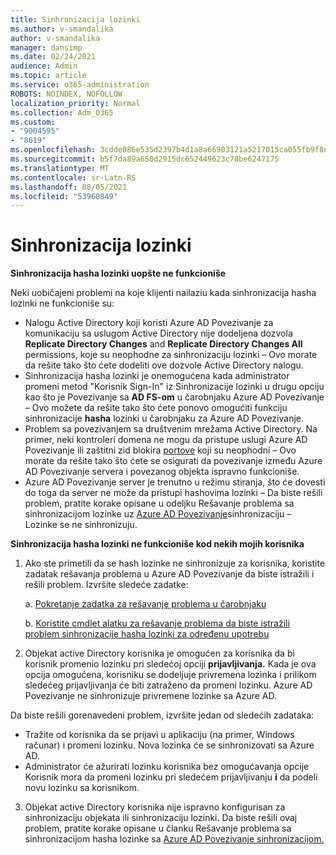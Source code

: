```yaml
---
title: Sinhronizacija lozinki
ms.author: v-smandalika
author: v-smandalika
manager: dansimp
ms.date: 02/24/2021
audience: Admin
ms.topic: article
ms.service: o365-administration
ROBOTS: NOINDEX, NOFOLLOW
localization_priority: Normal
ms.collection: Adm_O365
ms.custom:
- "9004595"
- "8619"
ms.openlocfilehash: 3cdde086e535d2397b4d1a8a66903121a5217015ca055fb9f8d025b0842f044b
ms.sourcegitcommit: b5f7da89a650d2915dc652449623c78be6247175
ms.translationtype: MT
ms.contentlocale: sr-Latn-RS
ms.lasthandoff: 08/05/2021
ms.locfileid: "53960849"
---
```

# <a name="password-synchronization"></a>Sinhronizacija lozinki

**Sinhronizacija hasha lozinki uopšte ne funkcioniše**

Neki uobičajeni problemi na koje klijenti nailaziu kada sinhronizacija hasha lozinki ne funkcioniše su:

- Nalogu Active Directory koji koristi Azure AD Povezivanje za komunikaciju sa uslugom Active Directory nije dodeljena dozvola **Replicate Directory Changes** and **Replicate Directory Changes All** permissions, koje su neophodne za sinhronizaciju lozinki – Ovo morate da rešite tako što ćete dodeliti ove dozvole Active Directory nalogu.
- Sinhronizacija hasha lozinki je onemogućena kada administrator  promeni metod "Korisnik Sign-In" iz Sinhronizacije lozinki u drugu opciju kao što je Povezivanje sa **AD FS-om** u čarobnjaku Azure AD Povezivanje – Ovo možete da rešite tako što ćete ponovo omogućiti funkciju sinhronizacije **hasha** lozinki u čarobnjaku za Azure AD Povezivanje.
- Problem sa povezivanjem sa društvenim mrežama Active Directory. Na primer, neki kontroleri domena ne mogu da pristupe uslugi Azure AD Povezivanje ili zaštitni zid blokira [portove](https://docs.microsoft.com/azure/active-directory/hybrid/reference-connect-ports) koji su neophodni – Ovo morate da rešite tako što ćete se osigurati da povezivanje između Azure AD Povezivanje servera i povezanog objekta ispravno funkcioniše.
- Azure AD Povezivanje server je trenutno u režimu stiranja, što će dovesti do toga da server ne može da pristupi hashovima lozinki – Da biste rešili problem, pratite korake opisane u odeljku Rešavanje problema sa sinhronizacijom lozinke uz [Azure AD Povezivanje](https://docs.microsoft.com/azure/active-directory/hybrid/tshoot-connect-password-hash-synchronization)sinhronizaciju – Lozinke se ne sinhronizuju.

**Sinhronizacija hasha lozinki ne funkcioniše kod nekih mojih korisnika**

1. Ako ste primetili da se hash lozinke  ne sinhronizuje za korisnika, koristite zadatak rešavanja problema u Azure AD Povezivanje da biste istražili i rešili problem. Izvršite sledeće zadatke:

    a. [Pokretanje zadatka za rešavanje problema u čarobnjaku](https://docs.microsoft.com/azure/active-directory/hybrid/tshoot-connect-objectsync)

    b. [Koristite cmdlet alatku za rešavanje problema da biste istražili problem sinhronizacije hasha lozinki za određenu upotrebu](https://docs.microsoft.com/azure/active-directory/hybrid/tshoot-connect-password-hash-synchronization)

2. Objekat active Directory korisnika je omogućen za korisnika da bi korisnik promenio lozinku pri sledećoj opciji **prijavljivanja.** Kada je ova opcija omogućena, korisniku se dodeljuje privremena lozinka i prilikom sledećeg prijavljivanja će biti zatraženo da promeni lozinku. Azure AD Povezivanje ne sinhronizuje privremene lozinke sa Azure AD.

Da biste rešili gorenavedeni problem, izvršite jedan od sledećih zadataka:

- Tražite od korisnika da se prijavi u aplikaciju (na primer, Windows računar) i promeni lozinku. Nova lozinka će se sinhronizovati sa Azure AD.
- Administrator će ažurirati lozinku korisnika bez omogućavanja opcije Korisnik mora da promeni lozinku pri sledećem prijavljivanju **i** da podeli novu lozinku sa korisnikom.

3. Objekat active Directory korisnika nije  ispravno konfigurisan za sinhronizaciju objekata ili sinhronizaciju lozinki. Da biste rešili ovaj problem, pratite korake opisane u članku Rešavanje problema sa sinhronizacijom hasha lozinke sa [Azure AD Povezivanje sinhronizacijom.](https://docs.microsoft.com/azure/active-directory/hybrid/tshoot-connect-password-hash-synchronization)







